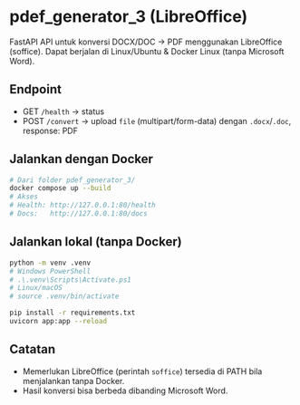 # pdef_generator_3 (LibreOffice)

FastAPI API untuk konversi DOCX/DOC → PDF menggunakan LibreOffice (soffice). Dapat berjalan di Linux/Ubuntu & Docker Linux (tanpa Microsoft Word).

## Endpoint
- GET `/health` → status
- POST `/convert` → upload `file` (multipart/form-data) dengan `.docx`/`.doc`, response: PDF

## Jalankan dengan Docker
```bash
# Dari folder pdef_generator_3/
docker compose up --build
# Akses
# Health: http://127.0.0.1:80/health
# Docs:   http://127.0.0.1:80/docs
```

## Jalankan lokal (tanpa Docker)
```bash
python -m venv .venv
# Windows PowerShell
# .\.venv\Scripts\Activate.ps1
# Linux/macOS
# source .venv/bin/activate

pip install -r requirements.txt
uvicorn app:app --reload
```

## Catatan
- Memerlukan LibreOffice (perintah `soffice`) tersedia di PATH bila menjalankan tanpa Docker.
- Hasil konversi bisa berbeda dibanding Microsoft Word.
